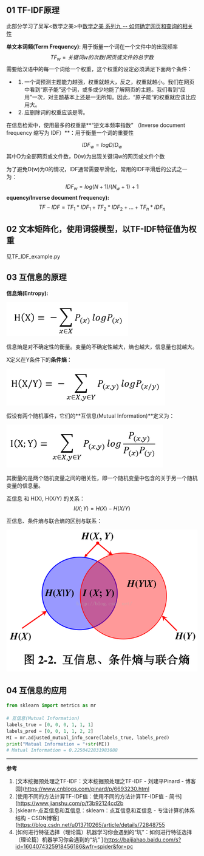 ## 01 TF-IDF原理  

此部分学习了吴军<数学之美>中[数学之美 系列九 -- 如何确定网页和查询的相关性](https://china.googleblog.com/2006/06/blog-post_3066.html)

**单文本词频(Term Frequency)**:  用于衡量一个词在一个文件中的出现频率
$$
TF_w=关键词w的次数/网页或文件的总字数
$$
需要给汉语中的每一个词给一个权重，这个权重的设定必须满足下面两个条件：

- 1. 一个词预测主题能力越强，权重就越大，反之，权重就越小。我们在网页中看到“原子能”这个词，或多或少地能了解网页的主题。我们看到“应用”一次，对主题基本上还是一无所知。因此，“原子能“的权重就应该比应用大。

- 2. 应删除词的权重应该是零。

在信息检索中，使用最多的权重是**“逆文本频率指数” （Inverse document frequency 缩写为 IDF）**：用于衡量一个词的重要性

$$
IDF_w=log D/D_w
$$
​		其中D为全部网页或文件数，D(w)为出现关键词w的网页或文件个数



为了避免D(w)为0的情况，IDF通常需要平滑化，常用的IDF平滑后的公式之一为：
$$
IDF_w=log (N+1)/(N_w+1)+1
$$
**equency/Inverse document frequency):**
$$
TF-IDF = TF_1*IDF_1 + TF_2*IDF_2 +...+ TF_n*IDF_n
$$


## 02 文本矩阵化，使用词袋模型，以TF-IDF特征值为权重

见TF_IDF_example.py

## 03 互信息的原理

**信息熵(Entropy):**

![信息熵](./pictures/02.png)

信息熵是对不确定性的衡量。变量的不确定性越大，熵也越大，信息量也就越大。

X定义在Y条件下的**条件熵**：

![条件熵](./pictures/03.png)



假设有两个随机事件，它们的**互信息(Mutual Information)**定义为：

![互信息](./pictures/04.png)

其衡量的是两个随机变量之间的相关性，即一个随机变量中包含的关于另一个随机变量的信息量。

互信息 和 H(X), H(X/Y) 的关系：
$$
I(X;Y)=H(X)-H(X/Y)
$$



互信息、条件熵与联合熵的区别与联系：

![互信息&条件熵&联合熵](./pictures/05互信息&条件熵&联合熵.png)



## 04 互信息的应用

```python
from sklearn import metrics as mr

# 互信息(Mutual Information)
labels_true = [0, 0, 0, 1, 1, 1]
labels_pred = [0, 0, 1, 1, 2, 2]
MI = mr.adjusted_mutual_info_score(labels_true, labels_pred)  
print("Matual Information = "+str(MI))
# Matual Information = 0.2250422831983088
```







-----

**参考**

1. [文本挖掘预处理之TF-IDF：文本挖掘预处理之TF-IDF - 刘建平Pinard - 博客园](https://www.cnblogs.com/pinard/p/6693230.html
2. [使用不同的方法计算TF-IDF值：使用不同的方法计算TF-IDF值 - 简书](https://www.jianshu.com/p/f3b92124cd2b
3. [sklearn-点互信息和互信息：sklearn：点互信息和互信息 - 专注计算机体系结构 - CSDN博客](https://blog.csdn.net/u013710265/article/details/72848755
4. [如何进行特征选择（理论篇）机器学习你会遇到的“坑”：如何进行特征选择（理论篇）机器学习你会遇到的“坑” ](https://baijiahao.baidu.com/s?id=1604074325918456186&wfr=spider&for=pc